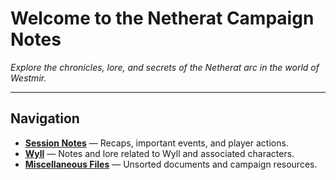 # Welcome to the Netherat Campaign Notes

*Explore the chronicles, lore, and secrets of the Netherat arc in the world of Westmir.*

---

## Navigation

- **[Session Notes](sessions/)** — Recaps, important events, and player actions.
- **[Wyll](Wyll/)** — Notes and lore related to Wyll and associated characters.
- **[Miscellaneous Files](#)** — Unsorted documents and campaign resources.
